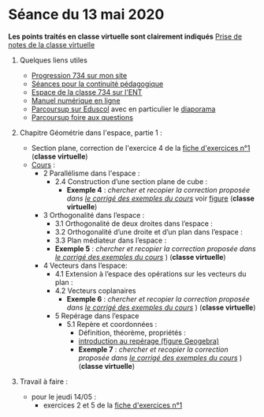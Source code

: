 # Séance du 13 mai 2020

__Les points traités en classe virtuelle sont clairement indiqués__
[Prise de notes de la classe virtuelle](notes/2020-05-07-Note-08-42.pdf)

1. Quelques liens utiles 
   * [Progression 734 sur mon site](http://www.frederic-junier.org/TS2020/Progression/TS_2020.html)
   * [Séances pour la continuité pédagogique](https://frederic-junier.github.io/TS-2019-2020/)
   * [Espace de la classe 734 sur l'ENT](https://le-parc.ent.auvergnerhonealpes.fr/classes/classe-734/mathematiques/)
   * [Manuel numérique en ligne](https://mep-outils.sesamath.net/manuel_numerique/index.php?ouvrage=mstsobl_2016&page_gauche=371)
   * [Parcoursup sur Eduscol](https://eduscol.education.fr/cid146486/parcoursup.html) avec en particulier le [diaporama](https://cache.media.eduscol.education.fr/file/Parcoursup_2020/50/4/PPT-_Parcoursup-2020_1223504.pptx)
   * [Parcoursup foire aux questions](https://www.parcoursup.fr/index.php?desc=questions)

2. Chapitre Géométrie dans l'espace, partie 1 :
   * Section plane, correction de l'exercice 4 de la [fiche d'exercices n°1](https://frederic-junier.org/TS2020/Cours/TS-Exos-Espace-Vectoriel2019-Fiche1-Web.pdf)  (__classe virtuelle__)
   * [Cours](http://frederic-junier.org/TS2020/Cours/TSEspaceDebutCours2019-Web.pdf) :
     * 2 Parallélisme dans l'espace :
       * 2.4 Construction d’une section plane de cube :
         * __Exemple 4__ :  _chercher  et recopier  la correction proposée dans [le corrigé des exemples du cours](../EspacePartie1/CorrigeExemplesEspacePartie1-2019.pdf)_  voir [figure](https://www.geogebra.org/m/pgehdq4f)  (__classe virtuelle__)
     * 3 Orthogonalité dans l’espace :
        * 3.1 Orthogonalité de deux droites dans l’espace :
        * 3.2 Orthogonalité d’une droite et d’un plan dans l’espace :
        * 3.3 Plan médiateur dans l’espace :
        * __Exemple 5__ :  _chercher  et recopier  la correction proposée dans [le corrigé des exemples du cours](../EspacePartie1/CorrigeExemplesEspacePartie1-2019.pdf)_  )  (__classe virtuelle__)
     * 4 Vecteurs dans l’espace:
       * 4.1 Extension à l’espace des opérations sur les vecteurs du plan :
       * 4.2 Vecteurs coplanaires 
         * __Exemple 6__ :  _chercher  et recopier  la correction proposée dans [le corrigé des exemples du cours](../EspacePartie1/CorrigeExemplesEspacePartie1-2019.pdf)_  )  (__classe virtuelle__)
       * 5 Repérage dans l’espace
         * 5.1 Repère et coordonnées : 
           * Définition, théorème, propriétés :
           * [introduction au repérage (figure Geogebra)](https://www.geogebra.org/m/ykvw7cu4)
           *   __Exemple 7__ :  _chercher  et recopier  la correction proposée dans [le corrigé des exemples du cours](../EspacePartie1/CorrigeExemplesEspacePartie1-2019.pdf)_  )  (__classe virtuelle__)
      
3. Travail à faire :
   * pour le jeudi 14/05 : 
     * exercices 2 et   5 de la [fiche d'exercices n°1](https://frederic-junier.org/TS2020/Cours/TS-Exos-Espace-Vectoriel2019-Fiche1-Web.pdf)